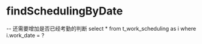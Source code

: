 findSchedulingByDate
===
-- 还需要增加是否已经考勤的判断
select * from t_work_scheduling as i where i.work_date = ? 